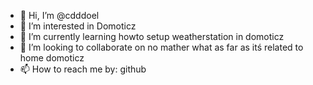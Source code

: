 - 👋 Hi, I’m @cdddoel
- 👀 I’m interested in Domoticz
- 🌱 I’m currently learning howto setup weatherstation in domoticz
- 💞️ I’m looking to collaborate on no mather what as far as itś related to home domoticz
- 📫 How to reach me by: github

<!---
cdddoel/cdddoel is a ✨ special ✨ repository because its `README.md` (this file) appears on your GitHub profile.
You can click the Preview link to take a look at your changes.
--->
